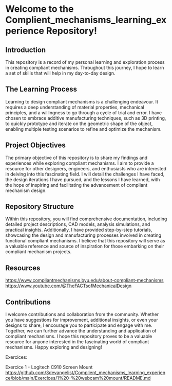 # Welcome to the Complient_mechanisms_learning_experience  Repository!


## Introduction
This repository is a record of my personal learning and exploration process in creating compliant mechanisms. Throughout this journey, I hope to learn a set of skills that will help in my day-to-day design.

## The Learning Process
Learning to design compliant mechanisms is a challenging endeavour. It requires a deep understanding of material properties, mechanical principles, and a willingness to go through a cycle of trial and error. I have chosen to embrace additive manufacturing techniques, such as 3D printing, to quickly prototype and iterate on the geometric shape of the object, enabling multiple testing scenarios to refine and optimize the mechanism.

## Project Objectives
The primary objective of this repository is to share my findings and experiences while exploring compliant mechanisms. I aim to provide a resource for other designers, engineers, and enthusiasts who are interested in delving into this fascinating field. I will detail the challenges I have faced, the design iterations I have pursued, and the lessons I have learned, with the hope of inspiring and facilitating the advancement of compliant mechanism design.

## Repository Structure
Within this repository, you will find comprehensive documentation, including detailed project descriptions, CAD models, analysis simulations, and practical insights. Additionally, I have provided step-by-step tutorials, showcasing the design and manufacturing processes involved in creating functional compliant mechanisms. I believe that this repository will serve as a valuable reference and source of inspiration for those embarking on their compliant mechanism projects.

## Resources
https://www.compliantmechanisms.byu.edu/about-compliant-mechanisms
https://www.youtube.com/@TheFACTsofMechanicalDesign

## Contributions
I welcome contributions and collaboration from the community. Whether you have suggestions for improvement, additional insights, or even your designs to share, I encourage you to participate and engage with me. Together, we can further advance the understanding and application of compliant mechanisms.
I hope this repository proves to be a valuable resource for anyone interested in the fascinating world of compliant mechanisms. Happy exploring and designing!

Exercices:

Exercice 1  - Logitech C910 Screen Mount
https://github.com/3devangelist/Complient_mechanisms_learning_experience/blob/main/Exercices/1%20-%20webcam%20mount/README.md
